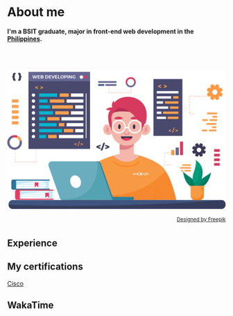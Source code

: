 # About me

<p>
  <b>I'm a BSIT graduate, major in front-end web development in the <a href="https://www.google.com/search?q=philippines">Philippines</a>.</b>
  
  <br><br>
  <div align=center>
    <a href="https://devckvargas.github.io/">
      <img src="assets/img/profile.png" width="700" alt="Chris King Vargas">
    </a>
  </div>
  <p align=right>
    <sup><a href="http://www.freepik.com">Designed by Freepik</a></sup>
  </p>
</p>

## Experience

## My certifications

<!-- TODO: change to cisco logo -->
[Cisco](https://www.credly.com/users/chris-king-vargas.1a07d062)<br>

## WakaTime

<!--START_SECTION:waka-->
<!--END_SECTION:waka-->
